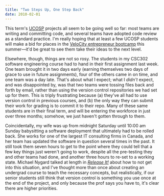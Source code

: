 ```yaml
---
title: "Two Steps Up, One Step Back"
date: 2010-02-01
---
```

This term's <a href="http://ucosp.wordpress.com">UCOSP</a> projects all seem to be going well so far: most teams are writing and committing code, and several teams have adopted code review as a standard practice. I'm really hoping that at least a few UCOSP students will make a bid for places in the <a href="http://velocity.uwaterloo.ca/bootcamp">VeloCity entrepreneur bootcamp</a> this summer—it'd be great to see them take their ideas to the next level.

Elsewhere, though, things are not so rosy. The students in my CSC302 software engineering course had to hand in their first assignment last week. One team brought it in two days early (earning themselves two days of grace to use in future assignments), four of the others came in on time, and one team was a day late. That's about what I expect; what I <em>didn't</em> expect, and was disappointed by, was that two teams were tossing files back and forth by email, rather than using the version control repositories we had set up for them. This is triply frustrating because (a) they've all had to use version control in previous courses, and (b) the only way they can submit their work for grading is to commit it to their repo. Many of these same students are in their final term, and will be entering the workforce in just over three months; somehow, we just haven't gotten through to them.

Coincidentally, my wife was up from midnight Saturday until 10:00 am Sunday babysitting a software deployment that ultimately had to be rolled back. She works for one of the largest IT consulting firms in Canada, and her team has updated the software in question several times in the past. It still took them seven hours to get to the point where they could tell that a few key things just weren't going to work, despite all the pre-testing they and other teams had done, and another three hours to re-set to a working state. Michael Nygard talked at length in <a href="http://www.pragprog.com/titles/mnee/release-it"><em>Release It!</em></a> about how to not get into this situation, and I've thought more than once about creating an undergrad course to teach the necessary concepts, but realistically, if our senior students still think that version control is something you use once at the end of the project, and only because the prof says you have to, it's clear there are higher priorities.

